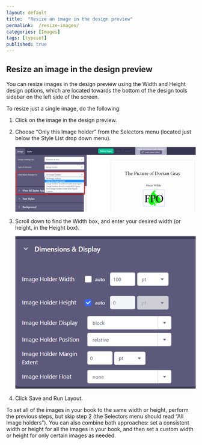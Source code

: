 ```yaml
---
layout: default
title:  "Resize an image in the design preview"
permalink:  /resize-images/
categories: [Images]
tags: [typeset]
published: true
---
```


<section data-type="chapter" class="hsecchapter" data-hederis-type="hsecchapter" id="resize-images" data-pi-attrs="id: resize-images; data-tags: typeset;" role="doc-chapter" data-tags="typeset" data-author-name=" " data-book-title=" " title="Resize an image in the design preview"><h1 data-hederis-type="hblkchaptitle" class="hblkchaptitle" id="p8E6A0dU8">Resize an image in the design preview</h1><p class="hblkp" data-hederis-type="hblkp" id="pdqn55CPk">You can resize images in the design preview using the Width and Height design options, which are located towards the bottom of the design tools sidebar on the left side of the screen. </p><p class="hblkp" data-hederis-type="hblkp" id="pmW3azxf3">To resize just a single image, do the following:</p><ol class="hwprnumlist" data-hederis-type="hwprnumlist" id="ptQiDltgl"><li class="hblkoli" data-hederis-type="hblkoli" id="liqGiDPxRa"><p class="hblkoli" data-hederis-type="hblklip" id="pKSlFPeGF">Click on the image in the design preview.</p></li><li class="hblkoli" data-hederis-type="hblkoli" id="liH2zV0xVT"><p class="hblkoli" data-hederis-type="hblklip" id="pAVaiQQmN">Choose &#8220;Only this Image holder&#8221; from the Selectors menu (located just below the Style List drop down menu).</p><img data-hederis-type="hblkimg" class="hblkimg" id="pDOnhYg4I" src="/images/resize_img_1.png" data-img-src="resize_img_1.png"/></li><li class="hblkoli" data-hederis-type="hblkoli" id="li5Q3hnaYu"><p class="hblkoli" data-hederis-type="hblklip" id="pcykTU9Qo">Scroll down to find the Width box, and enter your desired width (or height, in the Height box).</p><img data-hederis-type="hblkimg" class="hblkimg" id="p0rm0rwpZ" src="/images/resize_img_2.png" data-img-src="resize_img_2.png"/></li><li class="hblkoli" data-hederis-type="hblkoli" id="lif49GZkjs"><p class="hblkoli" data-hederis-type="hblklip" id="plTnfv4NE">Click Save and Run Layout.</p></li></ol><p class="hblkp" data-hederis-type="hblkp" id="pqW994XmZ">To set all of the images in your book to the same width or height, perform the previous steps, but skip step 2 (the Selectors menu should read &#8220;All Image holders&#8221;). You can also combine both approaches: set a consistent width or height for all the images in your book, and then set a custom width or height for only certain images as needed.</p></section>